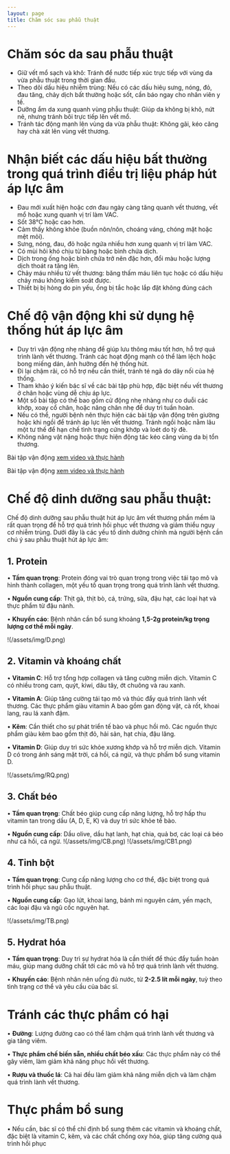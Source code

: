 ```yaml
---
layout: page
title: Chăm sóc sau phẫu thuật
---
```


# Chăm sóc da sau phẫu thuật
- Giữ vết mổ sạch và khô: Tránh để nước tiếp xúc trực tiếp với vùng da vừa phẫu thuật trong thời gian đầu.
- Theo dõi dấu hiệu nhiễm trùng: Nếu có các dấu hiêụ sưng, nóng, đỏ, đau tăng, chảy dịch bất thường hoặc sốt, cần báo ngay cho nhân viên y tế.
- Dưỡng ẩm da xung quanh vùng phẫu thuật: Giúp da không bị khô, nứt nẻ, nhưng tránh bôi trực tiếp lên vết mổ.
- Tránh tác động mạnh lên vùng da vừa phẫu thuật: Không gãi, kéo căng hay chà xát lên vùng vết thương.

# Nhận biết các dấu hiệu bất thường trong quá trình điều trị liệu pháp hút áp lực âm
- Đau mới xuất hiện hoặc cơn đau ngày càng tăng quanh vết thương, vết mổ hoặc xung quanh vị trí làm VAC.
- Sốt 38°C hoặc cao hơn.
- Cảm thấy không khỏe (buồn nôn/nôn, choáng váng, chóng mặt hoặc mệt mỏi).
- Sưng, nóng, đau, đỏ hoặc ngứa nhiều hơn xung quanh vị trí làm VAC.
- Có mùi hôi khó chịu từ băng hoặc bình chứa dịch.
- Dịch trong ống hoặc bình chứa trở nên đặc hơn, đổi màu hoặc lượng dịch thoát ra tăng lên.
- Chảy máu nhiều từ vết thương: băng thấm máu liên tục hoặc có dấu hiệu chảy máu không kiểm soát được.
- Thiết bị bị hỏng do pin yếu, ống bị tắc hoặc lắp đặt không đúng cách

# Chế độ vận động khi sử dụng hệ thống hút áp lực âm
- Duy trì vận động nhẹ nhàng để giúp lưu thông máu tốt hơn, hỗ trợ quá trình lành vết thương. Tránh các hoạt động mạnh có thể làm lệch hoặc bong miếng dán, ảnh hưởng đến hệ thống hút.
- Đi lại chậm rãi, có hỗ trợ nếu cần thiết, tránh té ngã do dây nối của hệ thống.
- Tham khảo ý kiến bác sĩ về các bài tập phù hợp, đặc biệt nếu vết thương ở chân hoặc vùng dễ chịu áp lực. 
- Một số bài tập có thể bao gồm cử động nhẹ nhàng như co duỗi các khớp, xoay cổ chân, hoặc nâng chân nhẹ để duy trì tuần hoàn. 
- Nếu có thể, người bệnh nên thực hiện các bài tập vận động trên giường hoặc khi ngồi để tránh áp lực lên vết thương. Tránh ngồi hoặc nằm lâu một tư thế để hạn chế tình trạng cứng khớp và loét do tỳ đè.
- Không nâng vật nặng hoặc thực hiện động tác kéo căng vùng da bị tổn thương.

Bài tập vận động [xem video và thực hành](https://www.youtube.com/watch?v=TPIXfvZj24I)

Bài tập vận động [xem video và thực hành](https://www.youtube.com/watch?v=AdfCXTtCVTk)

# Chế độ dinh dưỡng sau phẫu thuật: 
Chế độ dinh dưỡng sau phẫu thuật hút áp lực âm vết thương phần mềm là rất quan trọng để hỗ trợ quá trình hồi phục vết thương và giảm thiểu nguy cơ nhiễm trùng. Dưới đây là các yếu tố dinh dưỡng chính mà người bệnh cần chú ý sau phẫu thuật hút áp lực âm:
## 1. Protein
•	**Tầm quan trọng**: Protein đóng vai trò quan trọng trong việc tái tạo mô và hình thành collagen, một yếu tố quan trọng trong quá trình lành vết thương.

•	**Nguồn cung cấp**: Thịt gà, thịt bò, cá, trứng, sữa, đậu hạt, các loại hạt và thực phẩm từ đậu nành.

•	**Khuyến cáo**: Bệnh nhân cần bổ sung khoảng **1,5-2g protein/kg trọng lượng cơ thể mỗi ngày**.

   !(/assets/img/D.png)
  
## 2. Vitamin và khoáng chất
•	**Vitamin C**: Hỗ trợ tổng hợp collagen và tăng cường miễn dịch. Vitamin C có nhiều trong cam, quýt, kiwi, dâu tây, ớt chuông và rau xanh.

•	**Vitamin A**: Giúp tăng cường tái tạo mô và thúc đẩy quá trình lành vết thương. Các thực phẩm giàu vitamin A bao gồm gan động vật, cà rốt, khoai lang, rau lá xanh đậm.

•	**Kẽm**: Cần thiết cho sự phát triển tế bào và phục hồi mô. Các nguồn thực phẩm giàu kẽm bao gồm thịt đỏ, hải sản, hạt chia, đậu lăng.

•	**Vitamin D**: Giúp duy trì sức khỏe xương khớp và hỗ trợ miễn dịch. Vitamin D có trong ánh sáng mặt trời, cá hồi, cá ngừ, và thực phẩm bổ sung vitamin D.

!(/assets/img/RQ.png)
 
## 3. Chất béo
•	**Tầm quan trọng**: Chất béo giúp cung cấp năng lượng, hỗ trợ hấp thu vitamin tan trong dầu (A, D, E, K) và duy trì sức khỏe tế bào.

•	**Nguồn cung cấp**: Dầu olive, dầu hạt lanh, hạt chia, quả bơ, các loại cá béo như cá hồi, cá ngừ.
    !(/assets/img/CB.png)
    !(/assets/img/CB1.png)
## 4. Tinh bột
•	**Tầm quan trọng**: Cung cấp năng lượng cho cơ thể, đặc biệt trong quá trình hồi phục sau phẫu thuật.

•	**Nguồn cung cấp**: Gạo lứt, khoai lang, bánh mì nguyên cám, yến mạch, các loại đậu và ngũ cốc nguyên hạt.

  !(/assets/img/TB.png)
  
## 5. Hydrat hóa
•	**Tầm quan trọng**: Duy trì sự hydrat hóa là cần thiết để thúc đẩy tuần hoàn máu, giúp mang dưỡng chất tới các mô và hỗ trợ quá trình lành vết thương.

•	**Khuyến cáo**: Bệnh nhân nên uống đủ nước, từ **2-2.5 lít mỗi ngày**, tuỳ theo tình trạng cơ thể và yêu cầu của bác sĩ.

# Tránh các thực phẩm có hại
•	**Đường**: Lượng đường cao có thể làm chậm quá trình lành vết thương và gia tăng viêm.

•	**Thực phẩm chế biến sẵn, nhiều chất béo xấu**: Các thực phẩm này có thể gây viêm, làm giảm khả năng phục hồi vết thương.

•	**Rượu và thuốc lá**: Cả hai đều làm giảm khả năng miễn dịch và làm chậm quá trình lành vết thương.

# Thực phẩm bổ sung
•	Nếu cần, bác sĩ có thể chỉ định bổ sung thêm các vitamin và khoáng chất, đặc biệt là vitamin C, kẽm, và các chất chống oxy hóa, giúp tăng cường quá trình hồi phục
